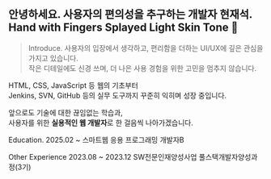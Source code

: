 ## 안녕하세요. 사용자의 편의성을 추구하는 개발자 현재석. Hand with Fingers Splayed Light Skin Tone 👋

> Introduce.
사용자의 입장에서 생각하고, 편리함을 더하는 UI/UX에 깊은 관심을 가지고 있습니다.  
작은 디테일에도 신경 쓰며, 더 나은 사용 경험을 위한 고민을 멈추지 않습니다.

HTML, CSS, JavaScript 등 웹의 기초부터  
Jenkins, SVN, GitHub 등의 실무 도구까지 꾸준히 익히며 성장 중입니다.

앞으로도 기술에 대한 끊임없는 학습과,  
사용자를 위한 **실용적인 웹 개발자**로 한 걸음씩 나아가겠습니다.

Education.
2025.02 ~ 스마트웹 응용 프로그래밍 개발자B

Other Experience
2023.08 ~ 2023.12 SW전문인재양성사업 풀스택개발자양성과정(3기)
